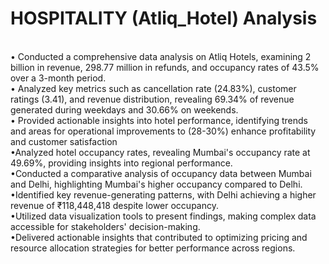 # HOSPITALITY (Atliq_Hotel) Analysis
<br>
•	Conducted a comprehensive data analysis on Atliq Hotels, examining 2 billion in revenue, 298.77 million in refunds, and occupancy rates of 43.5% over a 3-month period.
<br>
•	Analyzed key metrics such as cancellation rate (24.83%), customer ratings (3.41), and revenue distribution, revealing 69.34% of revenue generated during weekdays and 30.66% on weekends.
<br>
•	Provided actionable insights into hotel performance, identifying trends and areas for operational improvements to (28-30%) enhance profitability and customer satisfaction
<br>
•Analyzed hotel occupancy rates, revealing Mumbai's occupancy rate at 49.69%, providing insights into regional performance.
<br>
•Conducted a comparative analysis of occupancy data between Mumbai and Delhi, highlighting Mumbai's higher occupancy compared to Delhi.
<br>
•Identified key revenue-generating patterns, with Delhi achieving a higher revenue of ₹118,448,418 despite lower occupancy.
<br>
•Utilized data visualization tools to present findings, making complex data accessible for stakeholders' decision-making.
<br>
•Delivered actionable insights that contributed to optimizing pricing and resource allocation strategies for better performance across regions.
